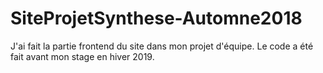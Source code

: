 # SiteProjetSynthese-Automne2018
J'ai fait la partie frontend du site dans mon projet d'équipe. Le code a été fait avant mon stage en hiver 2019.
